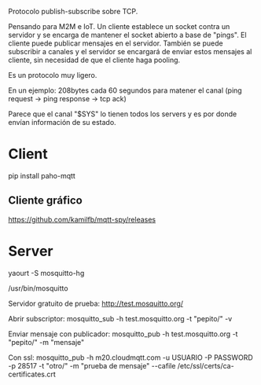 Protocolo publish-subscribe sobre TCP.

Pensando para M2M e IoT.
Un cliente establece un socket contra un servidor y se encarga de mantener el socket abierto a base de "pings".
El cliente puede publicar mensajes en el servidor.
También se puede subscribir a canales y el servidor se encargará de enviar estos mensajes al cliente, sin necesidad de que el cliente haga pooling.

Es un protocolo muy ligero.

En un ejemplo:
208bytes cada 60 segundos para matener el canal (ping request -> ping response -> tcp ack)

Parece que el canal "$SYS" lo tienen todos los servers y es por donde envían información de su estado.


# Client
pip install paho-mqtt

## Cliente gráfico
https://github.com/kamilfb/mqtt-spy/releases



# Server
yaourt -S mosquitto-hg

/usr/bin/mosquitto



Servidor gratuito de prueba:
http://test.mosquitto.org/

Abrir subscriptor:
mosquitto_sub -h test.mosquitto.org -t "pepito/" -v

Enviar mensaje con publicador:
mosquitto_pub -h test.mosquitto.org -t "pepito/" -m "mensaje"

Con ssl:
mosquitto_pub -h m20.cloudmqtt.com -u USUARIO -P PASSWORD -p 28517 -t "otro/" -m "prueba de mensaje" --cafile /etc/ssl/certs/ca-certificates.crt

